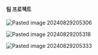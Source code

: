 
#### 팀 프로젝트

![Pasted image 20240829205306](https://github.com/user-attachments/assets/9db4d92c-8808-42e1-8651-7831b3466a27)

![Pasted image 20240829205318](https://github.com/user-attachments/assets/8a506926-2af5-4434-a1b1-21de737f955b)

![Pasted image 20240829205333](https://github.com/user-attachments/assets/573eb76d-f85c-4838-b5c0-340b4337471c)
